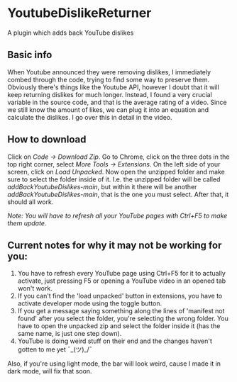 # YoutubeDislikeReturner
A plugin which adds back YouTube dislikes

## Basic info
When Youtube announced they were removing dislikes, I immediately combed through the code, trying to find some way to preserve them. Obviously there's things like the Youtube API, however I doubt that it will keep returning dislikes for much longer. Instead, I found a very crucial variable in the source code, and that is the average rating of a video. Since we still know the amount of likes, we can plug it into an equation and calculate the dislikes. I go over this in detail in the video.

## How to download
Click on _Code -> Download Zip_. Go to Chrome, click on the three dots in the top right corner, select _More Tools -> Extensions_. On the left side of your screen, click on _Load Unpacked_. Now open the unzipped folder and make sure to select the folder inside of it. I.e. the unzipped folder will be called _addBackYoutubeDislikes-main_, but within it there will be another _addBackYoutubeDislikes-main_, that is the one you must select. After that, it should all work. 

*Note: You will have to refresh all your YouTube pages with Ctrl+F5 to make them update.*

## Current notes for why it may not be working for you:

1. You have to refresh every YouTube page using Ctrl+F5 for it to actually activate, just pressing F5 or opening a YouTube video in an opened tab won't work.
2. If you can't find the 'load unpacked' button in extensions, you have to activate developer mode using the toggle button.
3. If you get a message saying something along the lines of 'manifest not found' after you select the folder, you're selecting the wrong folder. You have to open the unpacked zip and select the folder inside it (has the same name, is just one step down).
4. YouTube is doing weird stuff on their end and the changes haven't gotten to me yet ¯\_(ツ)_/¯

Also, if you're using light mode, the bar will look weird, cause I made it in dark mode, will fix that soon.
